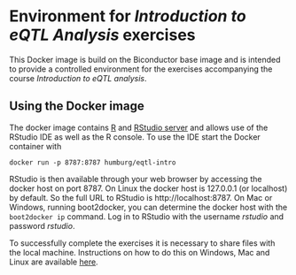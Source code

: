 # Environment for *Introduction to eQTL Analysis* exercises
This Docker image is build on the Biconductor base image and
is intended to provide a controlled environment for the 
exercises accompanying the course *Introduction to eQTL analysis*.

## Using the Docker image
The docker image contains [R](http://www.r-project.org/) and 
[RStudio server](http://www.rstudio.com/) and allows use of the RStudio IDE
as well as the R console. To use the IDE start the Docker container with

```
docker run -p 8787:8787 humburg/eqtl-intro
``` 
RStudio is then available through your web browser by accessing the 
docker host on port 8787. On Linux the docker host is 127.0.0.1 (or localhost) 
by default. So the full URL to RStudio is http://localhost:8787. On Mac or Windows,
running boot2docker, you can determine the docker host with the `boot2docker ip` command.
Log in to RStudio with the username *rstudio* and password *rstudio*.

To successfully complete the exercises it is necessary to share files
with the local machine. Instructions on how to do this on Windows, Mac and Linux
are available [here](https://github.com/rocker-org/rocker/wiki/Sharing-files-with-host-machine).
